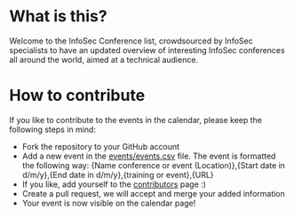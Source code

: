 # What is this?

Welcome to the InfoSec Conference list, crowdsourced by InfoSec specialists to have an updated overview of interesting InfoSec conferences all around the world, aimed at a technical audience.

# How to contribute

If you like to contribute to the events in the calendar, please keep the following steps in mind:
- Fork the repository to your GitHub account
- Add a new event in the [events/events.csv](events/events.csv) file. The event is formatted the following way:
{Name conference or event (Location)},{Start date in d/m/y},{End date in d/m/y},{training or event},{URL}
- If you like, add yourself to the [contributors](contributors.md) page :)
- Create a pull request, we will accept and merge your added information
- Your event is now visible on the calendar page!
